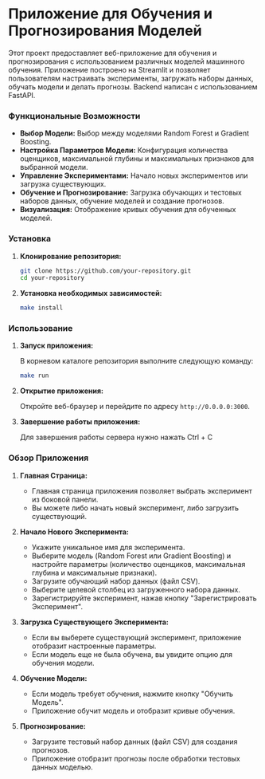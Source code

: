 # Приложение для Обучения и Прогнозирования Моделей

Этот проект предоставляет веб-приложение для обучения и прогнозирования с использованием различных моделей машинного обучения. Приложение построено на Streamlit и позволяет пользователям настраивать эксперименты, загружать наборы данных, обучать модели и делать прогнозы.
Backend написан с использованием FastAPI.

### Функциональные Возможности

- **Выбор Модели:** Выбор между моделями Random Forest и Gradient Boosting.
- **Настройка Параметров Модели:** Конфигурация количества оценщиков, максимальной глубины и максимальных признаков для выбранной модели.
- **Управление Экспериментами:** Начало новых экспериментов или загрузка существующих.
- **Обучение и Прогнозирование:** Загрузка обучающих и тестовых наборов данных, обучение моделей и создание прогнозов.
- **Визуализация:** Отображение кривых обучения для обученных моделей.


### Установка

1. **Клонирование репозитория:**

   ```sh
   git clone https://github.com/your-repository.git
   cd your-repository
   ```

2. **Установка необходимых зависимостей:**

   ```sh
   make install
   ```

### Использование

1. **Запуск приложения:**

   В корневом каталоге репозитория выполните следующую команду:

   ```sh
   make run
   ```

2. **Открытие приложения:**

   Откройте веб-браузер и перейдите по адресу `http://0.0.0.0:3000`.

3. **Завершение работы приложения:**

   Для завершения работы сервера нужно нажать Ctrl + C

### Обзор Приложения

1. **Главная Страница:**
   - Главная страница приложения позволяет выбрать эксперимент из боковой панели.
   - Вы можете либо начать новый эксперимент, либо загрузить существующий.

2. **Начало Нового Эксперимента:**
   - Укажите уникальное имя для эксперимента.
   - Выберите модель (Random Forest или Gradient Boosting) и настройте параметры (количество оценщиков, максимальная глубина и максимальные признаки).
   - Загрузите обучающий набор данных (файл CSV).
   - Выберите целевой столбец из загруженного набора данных.
   - Зарегистрируйте эксперимент, нажав кнопку "Зарегистрировать Эксперимент".

3. **Загрузка Существующего Эксперимента:**
   - Если вы выберете существующий эксперимент, приложение отобразит настроенные параметры.
   - Если модель еще не была обучена, вы увидите опцию для обучения модели.

4. **Обучение Модели:**
   - Если модель требует обучения, нажмите кнопку "Обучить Модель".
   - Приложение обучит модель и отобразит кривые обучения.

5. **Прогнозирование:**
   - Загрузите тестовый набор данных (файл CSV) для создания прогнозов.
   - Приложение отобразит прогнозы после обработки тестовых данных моделью.
